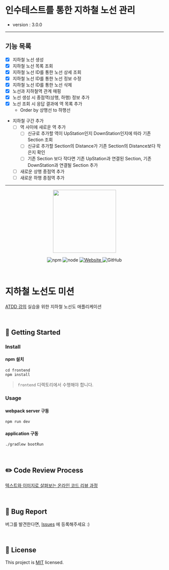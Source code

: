 # 인수테스트를 통한 지하철 노선 관리
- version : 3.0.0
---
## 기능 목록
- [X] 지하철 노선 생성
- [X] 지하철 노선 목록 조회
- [X] 지하철 노선 ID를 통한 노선 상세 조회
- [X] 지하철 노선 ID를 통한 노선 정보 수정
- [X] 지하철 노선 ID를 통한 노선 삭제
- [X] 노선과 지하철역 관계 매핑
- [X] 노선 생성 시 종점역(상행, 하행) 정보 추가
- [X] 노선 조회 시 응답 결과에 역 목록 추가
  - Order by 상행선 to 하행선
- 지하철 구간 추가
  - [ ] 역 사이에 새로운 역 추가
    - [ ] 신규로 추가할 역이 UpStation인지 DownStation인지에 따라 기존 Section 조회
    - [ ] 신규로 추가할 Section의 Distance가 기존 Section의 Distance보다 작은지 확인
    - [ ] 기존 Section 보다 작다면 기존 UpStation과 연결된 Section, 기존 DownStation과 연결될 Section 추가
  - [ ] 새로운 상행 종점역 추가
  - [ ] 새로운 하행 종점역 추가

---
<p align="center">
    <img width="200px;" src="https://raw.githubusercontent.com/woowacourse/atdd-subway-admin-frontend/master/images/main_logo.png"/>
</p>
<p align="center">
  <img alt="npm" src="https://img.shields.io/badge/npm-%3E%3D%205.5.0-blue">
  <img alt="node" src="https://img.shields.io/badge/node-%3E%3D%209.3.0-blue">
  <a href="https://edu.nextstep.camp/c/R89PYi5H" alt="nextstep atdd">
    <img alt="Website" src="https://img.shields.io/website?url=https%3A%2F%2Fedu.nextstep.camp%2Fc%2FR89PYi5H">
  </a>
  <img alt="GitHub" src="https://img.shields.io/github/license/next-step/atdd-subway-admin">
</p>

<br>

# 지하철 노선도 미션
[ATDD 강의](https://edu.nextstep.camp/c/R89PYi5H) 실습을 위한 지하철 노선도 애플리케이션

<br>

## 🚀 Getting Started

### Install
#### npm 설치
```
cd frontend
npm install
```
> `frontend` 디렉토리에서 수행해야 합니다.

### Usage
#### webpack server 구동
```
npm run dev
```
#### application 구동
```
./gradlew bootRun
```
<br>

## ✏️ Code Review Process
[텍스트와 이미지로 살펴보는 온라인 코드 리뷰 과정](https://github.com/next-step/nextstep-docs/tree/master/codereview)

<br>

## 🐞 Bug Report

버그를 발견한다면, [Issues](https://github.com/next-step/atdd-subway-admin/issues) 에 등록해주세요 :)

<br>

## 📝 License

This project is [MIT](https://github.com/next-step/atdd-subway-admin/blob/master/LICENSE.md) licensed.
